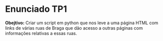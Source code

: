 # Enunciado TP1

**Obejtivo:** Criar um script em python que nos leve a uma página HTML com links de várias ruas de Braga que dão acesso a outras páginas com informações relativas a essas ruas.